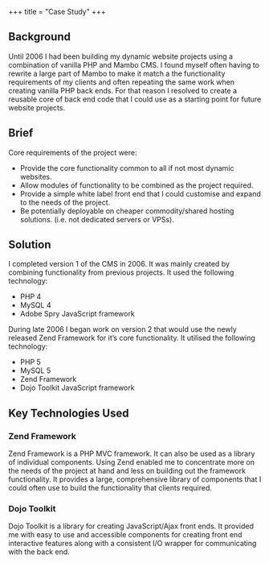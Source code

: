 +++
title = "Case Study"
+++

## Background

Until 2006 I had been building my dynamic website projects using a combination of vanilla PHP and Mambo CMS. I found
myself often having to rewrite a large part of Mambo to make it match a the functionality requirements of my clients and
often repeating the same work when creating vanilla PHP back ends. For that reason I resolved to create a reusable core of
back end code that I could use as a starting point for future website projects.

## Brief

Core requirements of the project were:

* Provide the core functionality common to all if not most dynamic websites.
* Allow modules of functionality to be combined as the project required.
* Provide a simple white label front end that I could customise and expand to the needs of the project.
* Be potentially deployable on cheaper commodity/shared hosting solutions. (i.e. not dedicated servers or VPSs).

## Solution

I completed version 1 of the CMS in 2006. It was mainly created by combining functionality from previous projects. It used
the following technology:

* PHP 4
* MySQL 4
* Adobe Spry JavaScript framework

During late 2006 I began work on version 2 that would use the newly released Zend Framework for it’s core functionality. It
utilised the following technology:

* PHP 5
* MySQL 5
* Zend Framework
* Dojo Toolkit JavaScript framework

## Key Technologies Used

### Zend Framework

Zend Framework is a PHP MVC framework. It can also be used as a library of individual components. Using Zend enabled
me to concentrate more on the needs of the project at hand and less on building out the framework functionality. It
provides a large, comprehensive library of components that I could often use to build the functionality that clients required.

### Dojo Toolkit

Dojo Toolkit is a library for creating JavaScript/Ajax front ends. It provided me with easy to use and accessible components
for creating front end interactive features along with a consistent I/O wrapper for communicating with the back end.